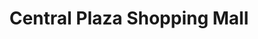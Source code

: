 ---
title: "Central Plaza Shopping Mall"
url: /karachi/central-plaza-shopping-mall/
shop: Einkaufszentrum
---